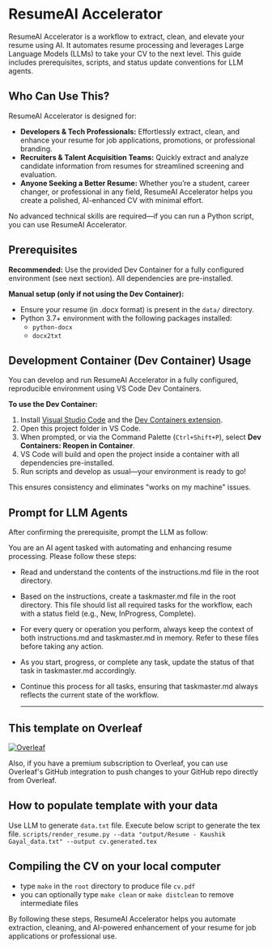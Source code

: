 # ResumeAI Accelerator

ResumeAI Accelerator is a workflow to extract, clean, and elevate your resume using AI. It automates resume processing and leverages Large Language Models (LLMs) to take your CV to the next level. This guide includes prerequisites, scripts, and status update conventions for LLM agents.


## Who Can Use This?

ResumeAI Accelerator is designed for:

- **Developers & Tech Professionals:** Effortlessly extract, clean, and enhance your resume for job applications, promotions, or professional branding.
- **Recruiters & Talent Acquisition Teams:** Quickly extract and analyze candidate information from resumes for streamlined screening and evaluation.
- **Anyone Seeking a Better Resume:** Whether you’re a student, career changer, or professional in any field, ResumeAI Accelerator helps you create a polished, AI-enhanced CV with minimal effort.

No advanced technical skills are required—if you can run a Python script, you can use ResumeAI Accelerator.

## Prerequisites

**Recommended:** Use the provided Dev Container for a fully configured environment (see next section). All dependencies are pre-installed.

**Manual setup (only if not using the Dev Container):**
- Ensure your resume (in .docx format) is present in the `data/` directory.
- Python 3.7+ environment with the following packages installed:
  - `python-docx`
  - `docx2txt`

## Development Container (Dev Container) Usage

You can develop and run ResumeAI Accelerator in a fully configured, reproducible environment using VS Code Dev Containers.

**To use the Dev Container:**

1. Install [Visual Studio Code](https://code.visualstudio.com/) and the [Dev Containers extension](https://marketplace.visualstudio.com/items?itemName=ms-vscode-remote.remote-containers).
2. Open this project folder in VS Code.
3. When prompted, or via the Command Palette (`Ctrl+Shift+P`), select **Dev Containers: Reopen in Container**.
4. VS Code will build and open the project inside a container with all dependencies pre-installed.
5. Run scripts and develop as usual—your environment is ready to go!

This ensures consistency and eliminates "works on my machine" issues.

## Prompt for LLM Agents
After confirming the prerequisite, prompt the LLM as follow:
 
You are an AI agent tasked with automating and enhancing resume processing. Please follow these steps:
- Read and understand the contents of the instructions.md file in the root directory.
- Based on the instructions, create a taskmaster.md file in the root directory. This file should list all required tasks for the workflow, each with a status field (e.g., New, InProgress, Complete).
- For every query or operation you perform, always keep the context of both instructions.md and taskmaster.md in memory. Refer to these files before taking any action.
- As you start, progress, or complete any task, update the status of that task in taskmaster.md accordingly.
- Continue this process for all tasks, ensuring that taskmaster.md always reflects the current state of the workflow.

  ---

## This template on Overleaf

<a href="https://www.overleaf.com/latex/templates"><img alt="Overleaf" src="https://img.shields.io/badge/Overleaf-47A141.svg?style=for-the-badge&logo=Overleaf&logoColor=white"/></a>

Also, if you have a premium subscription to Overleaf, you can use Overleaf's GitHub integration to push changes to your GitHub repo directly from Overleaf.

## How to populate template with your data
Use LLM to generate `data.txt` file.
Execute below script to generate the tex file.
`scripts/render_resume.py --data "output/Resume - Kaushik Gayal_data.txt" --output cv.generated.tex`

## Compiling the CV on your local computer
- type `make` in the `root` directory to produce file `cv.pdf`
- you can optionally type `make clean` or `make distclean` to remove intermediate files


By following these steps, ResumeAI Accelerator helps you automate extraction, cleaning, and AI-powered enhancement of your resume for job applications or professional use.
